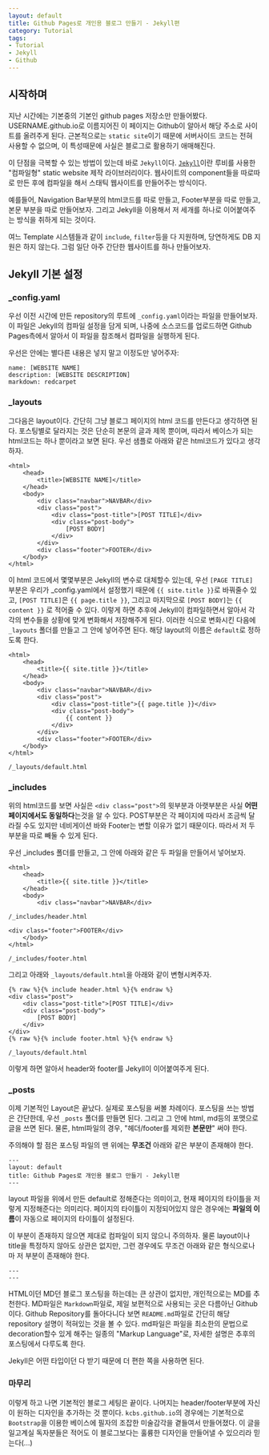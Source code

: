 ```yaml
---
layout: default
title: Github Pages로 개인용 블로그 만들기 - Jekyll편
category: Tutorial
tags:
- Tutorial
- Jekyll
- Github
---
```

## 시작하며

지난 시간에는 기본중의 기본인 github pages 저장소만 만들어봤다. USERNAME.github.io로 이름지어진 이 페이지는 Github이 알아서 해당 주소로 사이트를 올려주게 된다. 근본적으로는 `static site`이기 때문에 서버사이드 코드는 전혀 사용할 수 없으며, 이 특성때문에 사실은 블로그로 활용하기 애매해진다.

이 단점을 극복할 수 있는 방법이 있는데 바로 `Jekyll`이다. <a href="http://jekyllrb.com/">`Jekyll`</a>이란 루비를 사용한 "컴파일형" static website 제작 라이브러리이다. 웹사이트의 component들을 따로따로 만든 후에 컴파일을 해서 스태틱 웹사이트를 만들어주는 방식이다.

예를들어, Navigation Bar부분의 html코드를 따로 만들고, Footer부분을 따로 만들고, 본문 부분을 따로 만들어보자. 그리고 Jekyll을 이용해서 저 세개를 하나로 이어붙여주는 방식을 취하게 되는 것이다.

여느 Template 시스템들과 같이 `include`, `filter`등을 다 지원하며, 당연하게도 DB 지원은 하지 않는다. 그럼 일단 아주 간단한 웹사이트를 하나 만들어보자.

## Jekyll 기본 설정

### _config.yaml
우선 이전 시간에 만든 repository의 루트에 `_config.yaml`이라는 파일을 만들어보자. 이 파일은 Jekyll의 컴파일 설정을 담게 되며, 나중에 소스코드를 업로드하면 Github Pages측에서 알아서 이 파일을 참조해서 컴파일을 실행하게 된다.

우선은 안에는 별다른 내용은 넣지 말고 이정도만 넣어주자:

    name: [WEBSITE NAME]
    description: [WEBSITE DESCRIPTION]
    markdown: redcarpet

### _layouts
그다음은 layout이다. 간단히 그냥 블로그 페이지의 html 코드를 만든다고 생각하면 된다. 포스팅별로 달라지는 것은 단순히 본문의 글과 제목 뿐이며, 따라서 베이스가 되는 html코드는 하나 뿐이라고 보면 된다. 우선 샘플로 아래와 같은 html코드가 있다고 생각하자.

	<html>
		<head>
			<title>[WEBSITE NAME]</title>
		</head>
		<body>
			<div class="navbar">NAVBAR</div>
			<div class="post">
				<div class="post-title">[POST TITLE]</div>
				<div class="post-body">
					[POST BODY]
				</div>
			</div>
			<div class="footer">FOOTER</div>
		</body>
	</html>

이 html 코드에서 몇몇부분은 Jekyll의 변수로 대체할수 있는데, 우선 `[PAGE TITLE]` 부분은 우리가 _config.yaml에서 설정했기 때문에 `{{ site.title }}`로 바꿔줄수 있고, `[POST TITLE]`은 `{{ page.title }}`, 그리고 마지막으로 `[POST BODY]`는 `{{ content }}` 로 적어줄 수 있다. 이렇게 하면 추후에 Jekyll이 컴파일하면서 알아서 각각의 변수들을 상황에 맞게 변화해서 저장해주게 된다. 이러한 식으로 변화시킨 다음에 `_layouts` 폴더를 만들고 그 안에 넣어주면 된다. 해당 layout의 이름은 `default`로 정하도록 한다.

	<html>
		<head>
			<title>{{ site.title }}</title>
		</head>
		<body>
			<div class="navbar">NAVBAR</div>
			<div class="post">
				<div class="post-title">{{ page.title }}</div>
				<div class="post-body">
					{{ content }}
				</div>
			</div>
			<div class="footer">FOOTER</div>
		</body>
	</html>

	/_layouts/default.html

### _includes

위의 html코드를 보면 사실은 `<div class="post">`의 윗부분과 아랫부분은 사실 **어떤 페이지에서도 동일하다**는것을 알 수 있다. POST부분은 각 페이지에 따라서 조금씩 달라질 수도 있지만 네비게이션 바와 Footer는 변할 이유가 없기 때문이다. 따라서 저 두 부분을 따로 빼둘 수 있게 된다.

우선 _includes 폴더를 만들고, 그 안에 아래와 같은 두 파일을 만들어서 넣어보자.

	<html>
		<head>
			<title>{{ site.title }}</title>
		</head>
		<body>
			<div class="navbar">NAVBAR</div>
	
	/_includes/header.html

	<div class="footer">FOOTER</div>
		</body>
	</html>
	
	/_includes/footer.html

그리고 아래와 `_layouts/default.html`을 아래와 같이 변형시켜주자.

	{% raw %}{% include header.html %}{% endraw %}
	<div class="post">
		<div class="post-title">[POST TITLE]</div>
		<div class="post-body">
			[POST BODY]
		</div>
	</div>
	{% raw %}{% include footer.html %}{% endraw %}

	/_layouts/default.html

이렇게 하면 알아서 header와 footer를 Jekyll이 이어붙여주게 된다.

### _posts

이제 기본적인 Layout은 끝났다. 실제로 포스팅을 써볼 차례이다. 포스팅을 쓰는 방법은 간단한데, 우선 `_posts` 폴더를 만들면 된다. 그리고 그 안에 html, md등의 포맷으로 글을 쓰면 된다. 물론, html파일의 경우, "헤더/footer를 제외한 **본문만**" 써야 한다.

주의해야 할 점은 포스팅 파일의 맨 위에는 **무조건** 아래와 같은 부분이 존재해야 한다.

	---
	layout: default
	title: Github Pages로 개인용 블로그 만들기 - Jekyll편
	---

layout 파일을 위에서 만든 default로 정해준다는 의미이고, 현재 페이지의 타이틀을 저렇게 지정해준다는 의미리다. 페이지의 타이틀이 지정되어있지 않은 경우에는 **파일의 이름**이 자동으로 페이지의 타이틀이 설정된다.

이 부분이 존재하지 않으면 제대로 컴파일이 되지 않으니 주의하자. 물론 layout이나 title을 특정하지 않아도 상관은 없지만, 그런 경우에도 무조건 아래와 같은 형식으로나마 저 부분이 존재해야 한다.

	---
	---

HTML이던 MD던 블로그 포스팅을 하는데는 큰 상관이 없지만, 개인적으로는 MD를 추천한다. MD파일은 `Markdown`파일로, 제일 보편적으로 사용되는 곳은 다름아닌 Github이다. Github Repository를 돌아다니다 보면 `README.md`파일로 간단히 해당 repository 설명이 적혀있는 것을 볼 수 있다. md파일은 파일을 최소한의 문법으로 decoration할수 있게 해주는 일종의 "Markup Language"로, 자세한 설명은 추후의 포스팅에서 다루도록 한다.

Jekyll은 어떤 타입이던 다 받기 때문에 더 편한 쪽을 사용하면 된다.

### 마무리

이렇게 하고 나면 기본적인 블로그 세팅은 끝이다. 나머지는 header/footer부분에 자신이 원하는 디자인을 추가하는 것 뿐이다. `kcbs.github.io`의 경우에는 기본적으로 `Bootstrap`을 이용한 베이스에 필자의 조잡한 미술감각을 곁들여서 만들어졌다. 이 글을 일고계실 독자분들은 적어도 이 블로그보다는 훌륭한 디자인을 만들어낼 수 있으리라 믿는다(...)